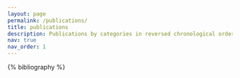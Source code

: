 ```yaml
---
layout: page
permalink: /publications/
title: publications
description: Publications by categories in reversed chronological order.
nav: true
nav_order: 1
---
```


<!-- _pages/publications.md -->
<div class="publications">

{% bibliography %}

</div>

